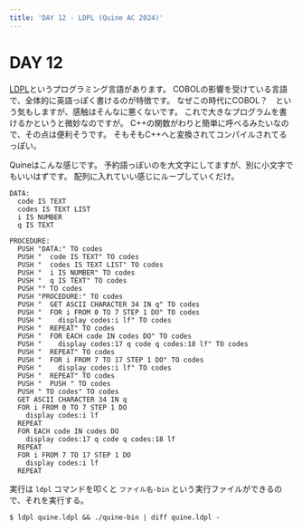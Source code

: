 ```yaml
---
title: 'DAY 12 - LDPL (Quine AC 2024)'
---
```


# DAY 12

[LDPL](https://www.ldpl-lang.org)というプログラミング言語があります。
COBOLの影響を受けている言語で、全体的に英語っぽく書けるのが特徴です。
なぜこの時代にCOBOL？　という気もしますが、感触はそんなに悪くないです。
これで大きなプログラムを書けるかというと微妙なのですが。
C++の関数がわりと簡単に呼べるみたいなので、その点は便利そうです。
そもそもC++へと変換されてコンパイルされてるっぽい。

Quineはこんな感じです。
予約語っぽいのを大文字にしてますが、別に小文字でもいいはずです。
配列に入れていい感じにループしていくだけ。

```cobol
DATA:
  code IS TEXT
  codes IS TEXT LIST
  i IS NUMBER
  q IS TEXT

PROCEDURE:
  PUSH "DATA:" TO codes
  PUSH "  code IS TEXT" TO codes
  PUSH "  codes IS TEXT LIST" TO codes
  PUSH "  i IS NUMBER" TO codes
  PUSH "  q IS TEXT" TO codes
  PUSH "" TO codes
  PUSH "PROCEDURE:" TO codes
  PUSH "  GET ASCII CHARACTER 34 IN q" TO codes
  PUSH "  FOR i FROM 0 TO 7 STEP 1 DO" TO codes
  PUSH "    display codes:i lf" TO codes
  PUSH "  REPEAT" TO codes
  PUSH "  FOR EACH code IN codes DO" TO codes
  PUSH "    display codes:17 q code q codes:18 lf" TO codes
  PUSH "  REPEAT" TO codes
  PUSH "  FOR i FROM 7 TO 17 STEP 1 DO" TO codes
  PUSH "    display codes:i lf" TO codes
  PUSH "  REPEAT" TO codes
  PUSH "  PUSH " TO codes
  PUSH " TO codes" TO codes
  GET ASCII CHARACTER 34 IN q
  FOR i FROM 0 TO 7 STEP 1 DO
    display codes:i lf
  REPEAT
  FOR EACH code IN codes DO
    display codes:17 q code q codes:18 lf
  REPEAT
  FOR i FROM 7 TO 17 STEP 1 DO
    display codes:i lf
  REPEAT
```

実行は `ldpl` コマンドを叩くと `ファイル名-bin` という実行ファイルができるので、それを実行する。

```console
$ ldpl quine.ldpl && ./quine-bin | diff quine.ldpl -
```
